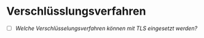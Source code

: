 # Verschlüsslungsverfahren
- [ ] *Welche Verschlüsselungsverfahren können mit TLS eingesetzt werden?*
